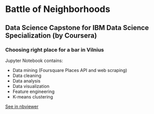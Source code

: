 # Battle of Neighborhoods
## Data Science Capstone for IBM Data Science Specialization (by Coursera)
### Choosing right place for a bar in Vilnius

Jupyter Notebook contains:
- Data mining (Foursquare Places API and web scraping)
- Data cleaning
- Data analysis
- Data visualization
- Feature engineering
- K-means clustering 

[See in nbviewer](https://nbviewer.jupyter.org/github/gruntoff/battle-of-neighborhoods/blob/master/The%20Battle%20of%20Neighborhoods%20-%20Report.ipynb)
